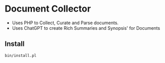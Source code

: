 # Document Collector

* Uses PHP to Collect, Curate and Parse documents.
* Uses ChatGPT to create Rich Summaries and Synopsis' for Documents

## Install

```bash
bin/install.pl
```
